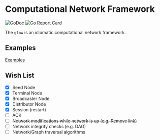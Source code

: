 # Computational Network Framework

[![GoDoc](https://pkg.go.dev/badge/github.com/lnashier/goarc)](https://pkg.go.dev/github.com/lnashier/glow)
[![Go Report Card](https://goreportcard.com/badge/github.com/lnashier/glow)](https://goreportcard.com/report/github.com/lnashier/goarc)

The `glow` is an idiomatic computational network framework.

## Examples

[Examples](examples/)

## Wish List

- [x] Seed Node
- [x] Terminal Node
- [x] Broadcaster Node
- [x] Distributor Node
- [x] Session (restart)
- [ ] ACK
- [ ] ~~Network modifications while network is up (e.g. Remove link)~~
- [ ] Network integrity checks (e.g. DAG) 
- [ ] Network/Graph traversal algorithms
